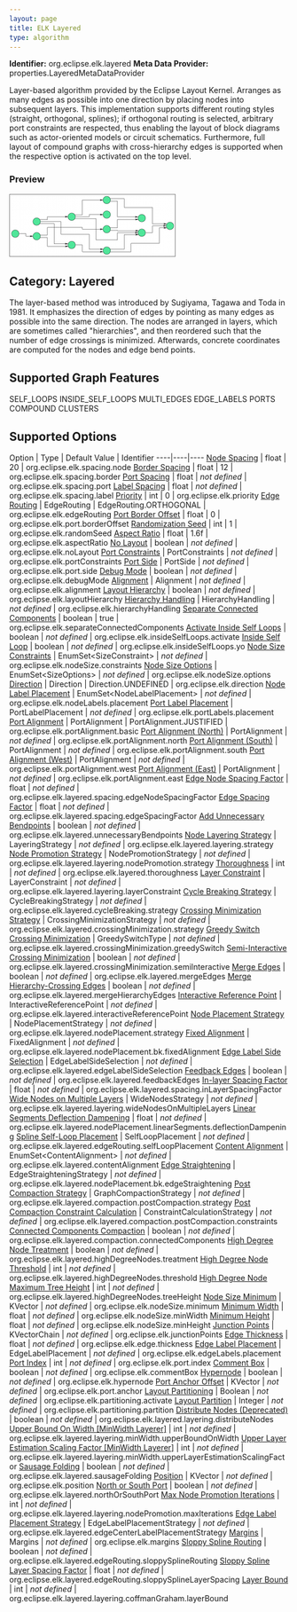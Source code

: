 ```yaml
---
layout: page
title: ELK Layered
type: algorithm
---
```

**Identifier:** org.eclipse.elk.layered
**Meta Data Provider:** properties.LayeredMetaDataProvider

Layer-based algorithm provided by the Eclipse Layout Kernel. Arranges as many edges as possible into one direction by placing nodes into subsequent layers. This implementation supports different routing styles (straight, orthogonal, splines); if orthogonal routing is selected, arbitrary port constraints are respected, thus enabling the layout of block diagrams such as actor-oriented models or circuit schematics. Furthermore, full layout of compound graphs with cross-hierarchy edges is supported when the respective option is activated on the top level.

### Preview
![](images/layered.png)

## Category: Layered
The layer-based method was introduced by Sugiyama, Tagawa and Toda in 1981. It emphasizes the direction of edges by pointing as many edges as possible into the same direction. The nodes are arranged in layers, which are sometimes called "hierarchies", and then reordered such that the number of edge crossings is minimized. Afterwards, concrete coordinates are computed for the nodes and edge bend points.

## Supported Graph Features
SELF_LOOPS
INSIDE_SELF_LOOPS
MULTI_EDGES
EDGE_LABELS
PORTS
COMPOUND
CLUSTERS

## Supported Options

Option | Type | Default Value | Identifier
----|----|----
[Node Spacing](org-eclipse-elk-spacing-node) | float |  20 | org.eclipse.elk.spacing.node
[Border Spacing](org-eclipse-elk-spacing-border) | float |  12 | org.eclipse.elk.spacing.border
[Port Spacing](org-eclipse-elk-spacing-port) | float | *not defined* | org.eclipse.elk.spacing.port
[Label Spacing](org-eclipse-elk-spacing-label) | float | *not defined* | org.eclipse.elk.spacing.label
[Priority](org-eclipse-elk-priority) | int |  0 | org.eclipse.elk.priority
[Edge Routing](org-eclipse-elk-edgeRouting) | EdgeRouting |  EdgeRouting.ORTHOGONAL | org.eclipse.elk.edgeRouting
[Port Border Offset](org-eclipse-elk-port-borderOffset) | float |  0 | org.eclipse.elk.port.borderOffset
[Randomization Seed](org-eclipse-elk-randomSeed) | int |  1 | org.eclipse.elk.randomSeed
[Aspect Ratio](org-eclipse-elk-aspectRatio) | float |  1.6f | org.eclipse.elk.aspectRatio
[No Layout](org-eclipse-elk-noLayout) | boolean | *not defined* | org.eclipse.elk.noLayout
[Port Constraints](org-eclipse-elk-portConstraints) | PortConstraints | *not defined* | org.eclipse.elk.portConstraints
[Port Side](org-eclipse-elk-port-side) | PortSide | *not defined* | org.eclipse.elk.port.side
[Debug Mode](org-eclipse-elk-debugMode) | boolean | *not defined* | org.eclipse.elk.debugMode
[Alignment](org-eclipse-elk-alignment) | Alignment | *not defined* | org.eclipse.elk.alignment
[Layout Hierarchy](org-eclipse-elk-layoutHierarchy) | boolean | *not defined* | org.eclipse.elk.layoutHierarchy
[Hierarchy Handling](org-eclipse-elk-hierarchyHandling) | HierarchyHandling | *not defined* | org.eclipse.elk.hierarchyHandling
[Separate Connected Components](org-eclipse-elk-separateConnectedComponents) | boolean |  true | org.eclipse.elk.separateConnectedComponents
[Activate Inside Self Loops](org-eclipse-elk-insideSelfLoops-activate) | boolean | *not defined* | org.eclipse.elk.insideSelfLoops.activate
[Inside Self Loop](org-eclipse-elk-insideSelfLoops-yo) | boolean | *not defined* | org.eclipse.elk.insideSelfLoops.yo
[Node Size Constraints](org-eclipse-elk-nodeSize-constraints) | EnumSet&lt;SizeConstraint&gt; | *not defined* | org.eclipse.elk.nodeSize.constraints
[Node Size Options](org-eclipse-elk-nodeSize-options) | EnumSet&lt;SizeOptions&gt; | *not defined* | org.eclipse.elk.nodeSize.options
[Direction](org-eclipse-elk-direction) | Direction |  Direction.UNDEFINED | org.eclipse.elk.direction
[Node Label Placement](org-eclipse-elk-nodeLabels-placement) | EnumSet&lt;NodeLabelPlacement&gt; | *not defined* | org.eclipse.elk.nodeLabels.placement
[Port Label Placement](org-eclipse-elk-portLabels-placement) | PortLabelPlacement | *not defined* | org.eclipse.elk.portLabels.placement
[Port Alignment](org-eclipse-elk-portAlignment-basic) | PortAlignment |  PortAlignment.JUSTIFIED | org.eclipse.elk.portAlignment.basic
[Port Alignment (North)](org-eclipse-elk-portAlignment-north) | PortAlignment | *not defined* | org.eclipse.elk.portAlignment.north
[Port Alignment (South)](org-eclipse-elk-portAlignment-south) | PortAlignment | *not defined* | org.eclipse.elk.portAlignment.south
[Port Alignment (West)](org-eclipse-elk-portAlignment-west) | PortAlignment | *not defined* | org.eclipse.elk.portAlignment.west
[Port Alignment (East)](org-eclipse-elk-portAlignment-east) | PortAlignment | *not defined* | org.eclipse.elk.portAlignment.east
[Edge Node Spacing Factor](org-eclipse-elk-layered-spacing-edgeNodeSpacingFactor) | float | *not defined* | org.eclipse.elk.layered.spacing.edgeNodeSpacingFactor
[Edge Spacing Factor](org-eclipse-elk-layered-spacing-edgeSpacingFactor) | float | *not defined* | org.eclipse.elk.layered.spacing.edgeSpacingFactor
[Add Unnecessary Bendpoints](org-eclipse-elk-layered-unnecessaryBendpoints) | boolean | *not defined* | org.eclipse.elk.layered.unnecessaryBendpoints
[Node Layering Strategy](org-eclipse-elk-layered-layering-strategy) | LayeringStrategy | *not defined* | org.eclipse.elk.layered.layering.strategy
[Node Promotion Strategy](org-eclipse-elk-layered-layering-nodePromotion-strategy) | NodePromotionStrategy | *not defined* | org.eclipse.elk.layered.layering.nodePromotion.strategy
[Thoroughness](org-eclipse-elk-layered-thoroughness) | int | *not defined* | org.eclipse.elk.layered.thoroughness
[Layer Constraint](org-eclipse-elk-layered-layering-layerConstraint) | LayerConstraint | *not defined* | org.eclipse.elk.layered.layering.layerConstraint
[Cycle Breaking Strategy](org-eclipse-elk-layered-cycleBreaking-strategy) | CycleBreakingStrategy | *not defined* | org.eclipse.elk.layered.cycleBreaking.strategy
[Crossing Minimization Strategy](org-eclipse-elk-layered-crossingMinimization-strategy) | CrossingMinimizationStrategy | *not defined* | org.eclipse.elk.layered.crossingMinimization.strategy
[Greedy Switch Crossing Minimization](org-eclipse-elk-layered-crossingMinimization-greedySwitch) | GreedySwitchType | *not defined* | org.eclipse.elk.layered.crossingMinimization.greedySwitch
[Semi-Interactive Crossing Minimization](org-eclipse-elk-layered-crossingMinimization-semiInteractive) | boolean | *not defined* | org.eclipse.elk.layered.crossingMinimization.semiInteractive
[Merge Edges](org-eclipse-elk-layered-mergeEdges) | boolean | *not defined* | org.eclipse.elk.layered.mergeEdges
[Merge Hierarchy-Crossing Edges](org-eclipse-elk-layered-mergeHierarchyEdges) | boolean | *not defined* | org.eclipse.elk.layered.mergeHierarchyEdges
[Interactive Reference Point](org-eclipse-elk-layered-interactiveReferencePoint) | InteractiveReferencePoint | *not defined* | org.eclipse.elk.layered.interactiveReferencePoint
[Node Placement Strategy](org-eclipse-elk-layered-nodePlacement-strategy) | NodePlacementStrategy | *not defined* | org.eclipse.elk.layered.nodePlacement.strategy
[Fixed Alignment](org-eclipse-elk-layered-nodePlacement-bk-fixedAlignment) | FixedAlignment | *not defined* | org.eclipse.elk.layered.nodePlacement.bk.fixedAlignment
[Edge Label Side Selection](org-eclipse-elk-layered-edgeLabelSideSelection) | EdgeLabelSideSelection | *not defined* | org.eclipse.elk.layered.edgeLabelSideSelection
[Feedback Edges](org-eclipse-elk-layered-feedbackEdges) | boolean | *not defined* | org.eclipse.elk.layered.feedbackEdges
[In-layer Spacing Factor](org-eclipse-elk-layered-spacing-inLayerSpacingFactor) | float | *not defined* | org.eclipse.elk.layered.spacing.inLayerSpacingFactor
[Wide Nodes on Multiple Layers](org-eclipse-elk-layered-layering-wideNodesOnMultipleLayers) | WideNodesStrategy | *not defined* | org.eclipse.elk.layered.layering.wideNodesOnMultipleLayers
[Linear Segments Deflection Dampening](org-eclipse-elk-layered-nodePlacement-linearSegments-deflectionDampening) | float | *not defined* | org.eclipse.elk.layered.nodePlacement.linearSegments.deflectionDampening
[Spline Self-Loop Placement](org-eclipse-elk-layered-edgeRouting-selfLoopPlacement) | SelfLoopPlacement | *not defined* | org.eclipse.elk.layered.edgeRouting.selfLoopPlacement
[Content Alignment](org-eclipse-elk-layered-contentAlignment) | EnumSet&lt;ContentAlignment&gt; | *not defined* | org.eclipse.elk.layered.contentAlignment
[Edge Straightening](org-eclipse-elk-layered-nodePlacement-bk-edgeStraightening) | EdgeStraighteningStrategy | *not defined* | org.eclipse.elk.layered.nodePlacement.bk.edgeStraightening
[Post Compaction Strategy](org-eclipse-elk-layered-compaction-postCompaction-strategy) | GraphCompactionStrategy | *not defined* | org.eclipse.elk.layered.compaction.postCompaction.strategy
[Post Compaction Constraint Calculation](org-eclipse-elk-layered-compaction-postCompaction-constraints) | ConstraintCalculationStrategy | *not defined* | org.eclipse.elk.layered.compaction.postCompaction.constraints
[Connected Components Compaction](org-eclipse-elk-layered-compaction-connectedComponents) | boolean | *not defined* | org.eclipse.elk.layered.compaction.connectedComponents
[High Degree Node Treatment](org-eclipse-elk-layered-highDegreeNodes-treatment) | boolean | *not defined* | org.eclipse.elk.layered.highDegreeNodes.treatment
[High Degree Node Threshold](org-eclipse-elk-layered-highDegreeNodes-threshold) | int | *not defined* | org.eclipse.elk.layered.highDegreeNodes.threshold
[High Degree Node Maximum Tree Height](org-eclipse-elk-layered-highDegreeNodes-treeHeight) | int | *not defined* | org.eclipse.elk.layered.highDegreeNodes.treeHeight
[Node Size Minimum](org-eclipse-elk-nodeSize-minimum) | KVector | *not defined* | org.eclipse.elk.nodeSize.minimum
[Minimum Width](org-eclipse-elk-nodeSize-minWidth) | float | *not defined* | org.eclipse.elk.nodeSize.minWidth
[Minimum Height](org-eclipse-elk-nodeSize-minHeight) | float | *not defined* | org.eclipse.elk.nodeSize.minHeight
[Junction Points](org-eclipse-elk-junctionPoints) | KVectorChain | *not defined* | org.eclipse.elk.junctionPoints
[Edge Thickness](org-eclipse-elk-edge-thickness) | float | *not defined* | org.eclipse.elk.edge.thickness
[Edge Label Placement](org-eclipse-elk-edgeLabels-placement) | EdgeLabelPlacement | *not defined* | org.eclipse.elk.edgeLabels.placement
[Port Index](org-eclipse-elk-port-index) | int | *not defined* | org.eclipse.elk.port.index
[Comment Box](org-eclipse-elk-commentBox) | boolean | *not defined* | org.eclipse.elk.commentBox
[Hypernode](org-eclipse-elk-hypernode) | boolean | *not defined* | org.eclipse.elk.hypernode
[Port Anchor Offset](org-eclipse-elk-port-anchor) | KVector | *not defined* | org.eclipse.elk.port.anchor
[Layout Partitioning](org-eclipse-elk-partitioning-activate) | Boolean | *not defined* | org.eclipse.elk.partitioning.activate
[Layout Partition](org-eclipse-elk-partitioning-partition) | Integer | *not defined* | org.eclipse.elk.partitioning.partition
[Distribute Nodes (Deprecated)](org-eclipse-elk-layered-layering-distributeNodes) | boolean | *not defined* | org.eclipse.elk.layered.layering.distributeNodes
[Upper Bound On Width [MinWidth Layerer]](org-eclipse-elk-layered-layering-minWidth-upperBoundOnWidth) | int | *not defined* | org.eclipse.elk.layered.layering.minWidth.upperBoundOnWidth
[Upper Layer Estimation Scaling Factor [MinWidth Layerer]](org-eclipse-elk-layered-layering-minWidth-upperLayerEstimationScalingFactor) | int | *not defined* | org.eclipse.elk.layered.layering.minWidth.upperLayerEstimationScalingFactor
[Sausage Folding](org-eclipse-elk-layered-sausageFolding) | boolean | *not defined* | org.eclipse.elk.layered.sausageFolding
[Position](org-eclipse-elk-position) | KVector | *not defined* | org.eclipse.elk.position
[North or South Port](org-eclipse-elk-layered-northOrSouthPort) | boolean | *not defined* | org.eclipse.elk.layered.northOrSouthPort
[Max Node Promotion Iterations](org-eclipse-elk-layered-layering-nodePromotion-maxIterations) | int | *not defined* | org.eclipse.elk.layered.layering.nodePromotion.maxIterations
[Edge Label Placement Strategy](org-eclipse-elk-layered-edgeCenterLabelPlacementStrategy) | EdgeLabelPlacementStrategy | *not defined* | org.eclipse.elk.layered.edgeCenterLabelPlacementStrategy
[Margins](org-eclipse-elk-margins) | Margins | *not defined* | org.eclipse.elk.margins
[Sloppy Spline Routing](org-eclipse-elk-layered-edgeRouting-sloppySplineRouting) | boolean | *not defined* | org.eclipse.elk.layered.edgeRouting.sloppySplineRouting
[Sloppy Spline Layer Spacing Factor](org-eclipse-elk-layered-edgeRouting-sloppySplineLayerSpacing) | float | *not defined* | org.eclipse.elk.layered.edgeRouting.sloppySplineLayerSpacing
[Layer Bound](org-eclipse-elk-layered-layering-coffmanGraham-layerBound) | int | *not defined* | org.eclipse.elk.layered.layering.coffmanGraham.layerBound

